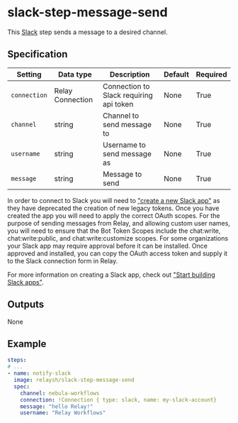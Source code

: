 # slack-step-message-send

This [Slack](https://slack.com) step sends a message to a desired channel.

## Specification

| Setting | Data type | Description | Default | Required |
|---------|-----------|-------------|---------|----------|
| `connection` | Relay Connection   | Connection to Slack requiring api token | None | True |
| `channel` | string | Channel to send message to | None | True | 
| `username` | string | Username to send message as | None | True | 
| `message` | string | Message to send | None | True | 

In order to connect to Slack you will need to ["create a new Slack app"](https://api.slack.com/apps) as they have deprecated the creation of new legacy tokens. Once you have created the app you will need to apply the correct OAuth scopes. For the purpose of sending messages from Relay, and allowing custom user names, you will need to ensure that the Bot Token Scopes include the chat:write, chat:write:public, and chat:write:customize scopes. For some organizations your Slack app may require approval before it can be installed. Once approved and installed, you can copy the OAuth access token and supply it to the Slack connection form in Relay.

For more information on creating a Slack app, check out ["Start building Slack apps"](https://api.slack.com/start).

## Outputs
None

## Example  

```yaml
steps:
# ...
- name: notify-slack
  image: relaysh/slack-step-message-send
  spec:
    channel: nebula-workflows
    connection: !Connection { type: slack, name: my-slack-account}
    message: "hello Relay!"
    username: "Relay Workflows"
```
